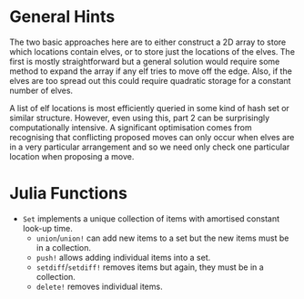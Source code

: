 General Hints
=============

The two basic approaches here are to either construct a 2D array to store which locations contain elves, or to store just the locations of the elves. The first is mostly straightforward but a general solution would require some method to expand the array if any elf tries to move off the edge. Also, if the elves are too spread out this could require quadratic storage for a constant number of elves.

A list of elf locations is most efficiently queried in some kind of hash set or similar structure. However, even using this, part 2 can be surprisingly computationally intensive. A significant optimisation comes from recognising that conflicting proposed moves can only occur when elves are in a very particular arrangement and so we need only check one particular location when proposing a move.

Julia Functions
===============

* `Set` implements a unique collection of items with amortised constant look-up time.
    - `union`/`union!` can add new items to a set but the new items must be in a collection.
    - `push!` allows adding individual items into a set.
    - `setdiff`/`setdiff!` removes items but again, they must be in a collection.
    - `delete!` removes individual items.
    